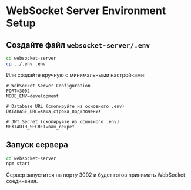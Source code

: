 # WebSocket Server Environment Setup

## Создайте файл `websocket-server/.env`

```bash
cd websocket-server
cp ../.env .env
```

Или создайте вручную с минимальными настройками:

```env
# WebSocket Server Configuration
PORT=3002
NODE_ENV=development

# Database URL (скопируйте из основного .env)
DATABASE_URL=ваша_строка_подключения

# JWT Secret (скопируйте из основного .env)
NEXTAUTH_SECRET=ваш_секрет
```

## Запуск сервера

```bash
cd websocket-server
npm start
```

Сервер запустится на порту 3002 и будет готов принимать WebSocket соединения. 